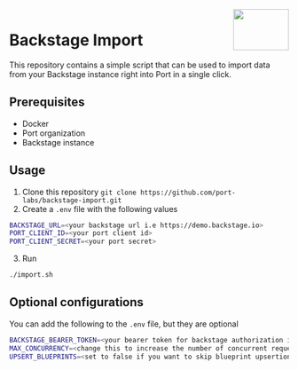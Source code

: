 <img align="right" width="100" height="74" src="https://user-images.githubusercontent.com/8277210/183290025-d7b24277-dfb4-4ce1-bece-7fe0ecd5efd4.svg" />

# Backstage Import

This repository contains a simple script that can be used to import data from your Backstage instance right into Port in a single click.

## Prerequisites

- Docker
- Port organization
- Backstage instance

## Usage

1. Clone this repository `git clone https://github.com/port-labs/backstage-import.git`
2. Create a `.env` file with the following values
```bash
BACKSTAGE_URL=<your backstage url i.e https://demo.backstage.io>
PORT_CLIENT_ID=<your port client id>
PORT_CLIENT_SECRET=<your port secret>
```
3. Run
```bash
./import.sh
```

## Optional configurations

You can add the following to the `.env` file, but they are optional
```bash
BACKSTAGE_BEARER_TOKEN=<your bearer token for backstage authorization if needed>
MAX_CONCURRENCY=<change this to increase the number of concurrent requests default is 1>
UPSERT_BLUEPRINTS=<set to false if you want to skip blueprint upsertion>
```